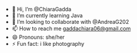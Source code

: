- 👋 Hi, I’m @ChiaraGadda
- 🌱 I’m currently learning Java
- 💞️ I’m looking to collaborate with @AndreaG202
- 📫 How to reach me gaddachiara06@gmail.com
- 😄 Pronouns: she/her
- ⚡ Fun fact: i like photography

<!---
ChiaraGadda/ChiaraGadda is a ✨ special ✨ repository because its `README.md` (this file) appears on your GitHub profile.
You can click the Preview link to take a look at your changes.
--->
